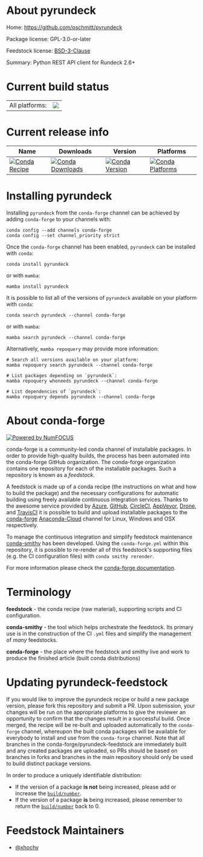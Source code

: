 About pyrundeck
===============

Home: https://github.com/pschmitt/pyrundeck

Package license: GPL-3.0-or-later

Feedstock license: [BSD-3-Clause](https://github.com/conda-forge/pyrundeck-feedstock/blob/main/LICENSE.txt)

Summary: Python REST API client for Rundeck 2.6+

Current build status
====================


<table><tr><td>All platforms:</td>
    <td>
      <a href="https://dev.azure.com/conda-forge/feedstock-builds/_build/latest?definitionId=11621&branchName=main">
        <img src="https://dev.azure.com/conda-forge/feedstock-builds/_apis/build/status/pyrundeck-feedstock?branchName=main">
      </a>
    </td>
  </tr>
</table>

Current release info
====================

| Name | Downloads | Version | Platforms |
| --- | --- | --- | --- |
| [![Conda Recipe](https://img.shields.io/badge/recipe-pyrundeck-green.svg)](https://anaconda.org/conda-forge/pyrundeck) | [![Conda Downloads](https://img.shields.io/conda/dn/conda-forge/pyrundeck.svg)](https://anaconda.org/conda-forge/pyrundeck) | [![Conda Version](https://img.shields.io/conda/vn/conda-forge/pyrundeck.svg)](https://anaconda.org/conda-forge/pyrundeck) | [![Conda Platforms](https://img.shields.io/conda/pn/conda-forge/pyrundeck.svg)](https://anaconda.org/conda-forge/pyrundeck) |

Installing pyrundeck
====================

Installing `pyrundeck` from the `conda-forge` channel can be achieved by adding `conda-forge` to your channels with:

```
conda config --add channels conda-forge
conda config --set channel_priority strict
```

Once the `conda-forge` channel has been enabled, `pyrundeck` can be installed with `conda`:

```
conda install pyrundeck
```

or with `mamba`:

```
mamba install pyrundeck
```

It is possible to list all of the versions of `pyrundeck` available on your platform with `conda`:

```
conda search pyrundeck --channel conda-forge
```

or with `mamba`:

```
mamba search pyrundeck --channel conda-forge
```

Alternatively, `mamba repoquery` may provide more information:

```
# Search all versions available on your platform:
mamba repoquery search pyrundeck --channel conda-forge

# List packages depending on `pyrundeck`:
mamba repoquery whoneeds pyrundeck --channel conda-forge

# List dependencies of `pyrundeck`:
mamba repoquery depends pyrundeck --channel conda-forge
```


About conda-forge
=================

[![Powered by
NumFOCUS](https://img.shields.io/badge/powered%20by-NumFOCUS-orange.svg?style=flat&colorA=E1523D&colorB=007D8A)](https://numfocus.org)

conda-forge is a community-led conda channel of installable packages.
In order to provide high-quality builds, the process has been automated into the
conda-forge GitHub organization. The conda-forge organization contains one repository
for each of the installable packages. Such a repository is known as a *feedstock*.

A feedstock is made up of a conda recipe (the instructions on what and how to build
the package) and the necessary configurations for automatic building using freely
available continuous integration services. Thanks to the awesome service provided by
[Azure](https://azure.microsoft.com/en-us/services/devops/), [GitHub](https://github.com/),
[CircleCI](https://circleci.com/), [AppVeyor](https://www.appveyor.com/),
[Drone](https://cloud.drone.io/welcome), and [TravisCI](https://travis-ci.com/)
it is possible to build and upload installable packages to the
[conda-forge](https://anaconda.org/conda-forge) [Anaconda-Cloud](https://anaconda.org/)
channel for Linux, Windows and OSX respectively.

To manage the continuous integration and simplify feedstock maintenance
[conda-smithy](https://github.com/conda-forge/conda-smithy) has been developed.
Using the ``conda-forge.yml`` within this repository, it is possible to re-render all of
this feedstock's supporting files (e.g. the CI configuration files) with ``conda smithy rerender``.

For more information please check the [conda-forge documentation](https://conda-forge.org/docs/).

Terminology
===========

**feedstock** - the conda recipe (raw material), supporting scripts and CI configuration.

**conda-smithy** - the tool which helps orchestrate the feedstock.
                   Its primary use is in the construction of the CI ``.yml`` files
                   and simplify the management of *many* feedstocks.

**conda-forge** - the place where the feedstock and smithy live and work to
                  produce the finished article (built conda distributions)


Updating pyrundeck-feedstock
============================

If you would like to improve the pyrundeck recipe or build a new
package version, please fork this repository and submit a PR. Upon submission,
your changes will be run on the appropriate platforms to give the reviewer an
opportunity to confirm that the changes result in a successful build. Once
merged, the recipe will be re-built and uploaded automatically to the
`conda-forge` channel, whereupon the built conda packages will be available for
everybody to install and use from the `conda-forge` channel.
Note that all branches in the conda-forge/pyrundeck-feedstock are
immediately built and any created packages are uploaded, so PRs should be based
on branches in forks and branches in the main repository should only be used to
build distinct package versions.

In order to produce a uniquely identifiable distribution:
 * If the version of a package **is not** being increased, please add or increase
   the [``build/number``](https://docs.conda.io/projects/conda-build/en/latest/resources/define-metadata.html#build-number-and-string).
 * If the version of a package **is** being increased, please remember to return
   the [``build/number``](https://docs.conda.io/projects/conda-build/en/latest/resources/define-metadata.html#build-number-and-string)
   back to 0.

Feedstock Maintainers
=====================

* [@xhochy](https://github.com/xhochy/)

